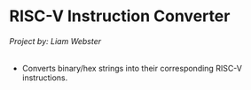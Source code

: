 RISC-V Instruction Converter
===
###### Project by: Liam Webster
 * Converts binary/hex strings into their corresponding RISC-V instructions.
